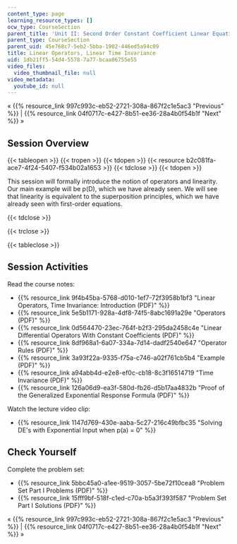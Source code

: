 ```yaml
---
content_type: page
learning_resource_types: []
ocw_type: CourseSection
parent_title: 'Unit II: Second Order Constant Coefficient Linear Equations'
parent_type: CourseSection
parent_uid: 45e768c7-5eb2-5bba-1902-446ed5a94c09
title: Linear Operators, Linear Time Invariance
uid: 1db21ff5-54d4-5578-7a77-bcaa06755e55
video_files:
  video_thumbnail_file: null
video_metadata:
  youtube_id: null
---
```


« {{% resource_link 997c993c-eb52-2721-308a-867f2c1e5ac3 "Previous" %}} | {{% resource_link 04f0717c-e427-8b51-ee36-28a4b0f54b1f "Next" %}} »

Session Overview
----------------

{{< tableopen >}}
{{< tropen >}}
{{< tdopen >}}
{{< resource b2c081fa-ace7-4f24-5407-f534b02a1653 >}}
{{< tdclose >}}
{{< tdopen >}}


This session will formally introduce the notion of operators and linearity. Our main example will be p(D), which we have already seen. We will see that linearity is equivalent to the superposition principles, which we have already seen with first-order equations.


{{< tdclose >}}

{{< trclose >}}

{{< tableclose >}}

Session Activities
------------------

Read the course notes:

*   {{% resource_link 9f4b45ba-5768-d010-1ef7-72f3958b1bf3 "Linear Operators, Time Invariance: Introduction (PDF)" %}}
*   {{% resource_link 5e5b1171-928a-4df8-74f5-8abc1691a29e "Operators (PDF)" %}}
*   {{% resource_link 0d564470-23ec-764f-b2f3-295da2458c4e "Linear Differential Operators With Constant Coefficients (PDF)" %}}
*   {{% resource_link 8df968a1-6a07-334a-7d14-dadf2540e647 "Operator Rules (PDF)" %}}
*   {{% resource_link 3a93f22a-9335-f75a-c746-a02f761cb5b4 "Example (PDF)" %}}
*   {{% resource_link a94abb4d-e2e8-ef0c-cb18-8c3f16514719 "Time Invariance (PDF)" %}}
*   {{% resource_link 126a06d9-ea3f-580d-fb26-d5b17aa4832b "Proof of the Generalized Exponential Response Formula (PDF)" %}}

Watch the lecture video clip:

*   {{% resource_link 1147d769-430e-aaba-5c27-216c49bfbc35 "Solving DE's with Exponential Input when p(a) = 0" %}}

Check Yourself
--------------

Complete the problem set:

*   {{% resource_link 5bbc45a0-a1ee-9519-3057-5be72f10cea8 "Problem Set Part I Problems (PDF)" %}}
*   {{% resource_link 15fff9bf-518f-c1ed-c70a-b5a3f393f587 "Problem Set Part I Solutions (PDF)" %}}

« {{% resource_link 997c993c-eb52-2721-308a-867f2c1e5ac3 "Previous" %}} | {{% resource_link 04f0717c-e427-8b51-ee36-28a4b0f54b1f "Next" %}} »